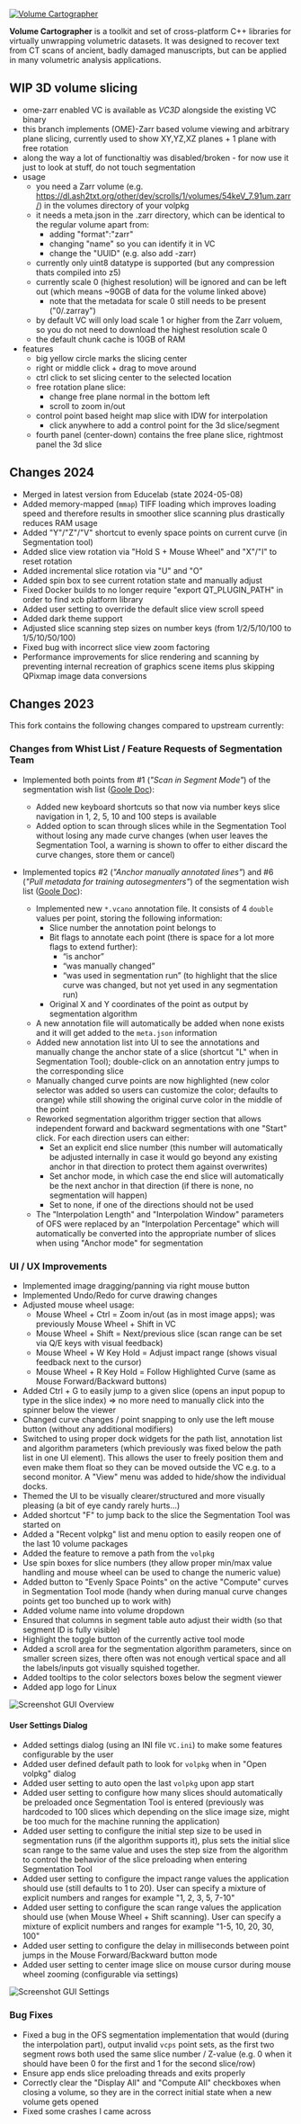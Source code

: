 [![Volume Cartographer](docs/images/banner.svg)](https://github.com/educelab/volume-cartographer)

**Volume Cartographer** is a toolkit and set of cross-platform C++ libraries for
virtually unwrapping volumetric datasets. It was designed to recover text from
CT scans of ancient, badly damaged manuscripts, but can be applied in many
volumetric analysis applications.

## WIP 3D volume slicing
- ome-zarr enabled VC is available as *VC3D* alongside the existing VC binary
- this branch implements (OME)-Zarr based volume viewing and arbitrary plane slicing, currently used to show XY,YZ,XZ planes + 1 plane with free rotation
- along the way a lot of functionaltiy was disabled/broken - for now use it just to look at stuff, do not touch segmentation
- usage
  - you need a Zarr volume (e.g. https://dl.ash2txt.org/other/dev/scrolls/1/volumes/54keV_7.91um.zarr/) in the volumes directory of your volpkg
  - it needs a meta.json in the .zarr directory, which can be identical to the regular volume apart from:
    - adding "format":"zarr"
    - changing "name" so you can identify it in VC
    - change the "UUID" (e.g. also add -zarr)
  - currently only uint8 datatype is supported (but any compression thats compiled into z5)
  - currently scale 0 (highest resolution) will be ignored and can be left out (which means ~90GB of data for the volume linked above)
    - note that the metadata for scale 0 still needs to be present ("0/.zarray")
  - by default VC will only load scale 1 or higher from the Zarr voluem, so you do not need to download the highest resolution scale 0
  - the default chunk cache is 10GB of RAM
- features
  - big yellow circle marks the slicing center
  - right or middle click + drag to move around
  - ctrl click to set slicing center to the selected location
  - free rotation plane slice:
    - change free plane normal in the bottom left
    - scroll to zoom in/out
  - control point based height map slice with IDW for interpolation
    - click anywhere to add a control point for the 3d slice/segment
  - fourth panel (center-down) contains the free plane slice, rightmost panel the 3d slice

## Changes 2024
- Merged in latest version from Educelab (state 2024-05-08)
- Added memory-mapped (`mmap`) TIFF loading which improves loading speed and therefore results in smoother slice scanning plus drastically reduces RAM usage
- Added "Y"/"Z"/"V" shortcut to evenly space points on current curve (in Segmentation tool)
- Added slice view rotation via "Hold S + Mouse Wheel" and "X"/"I" to reset rotation
- Added incremental slice rotation via "U" and "O"
- Added spin box to see current rotation state and manually adjust
- Fixed Docker builds to no longer require "export QT_PLUGIN_PATH" in order to find xcb platform library
- Added user setting to override the default slice view scroll speed
- Added dark theme support
- Adjusted slice scanning step sizes on number keys (from 1/2/5/10/100 to 1/5/10/50/100)
- Fixed bug with incorrect slice view zoom factoring
- Performance improvements for slice rendering and scanning by preventing internal recreation of graphics scene items plus skipping QPixmap image data conversions

## Changes 2023
This fork contains the following changes compared to upstream currently:

### Changes from Whist List / Feature Requests of Segmentation Team
- Implemented both points from #1 (*"Scan in Segment Mode"*) of the segmentation wish list ([Goole Doc](https://docs.google.com/document/d/1YFILhWVHyijU_Yky3lKPvGAjmYm2QnRTYzMM7VqcogA)):
  * Added new keyboard shortcuts so that now via number keys slice navigation in 1, 2, 5, 10 and 100 steps is available
  * Added option to scan through slices while in the Segmentation Tool without losing any made curve changes (when user leaves the Segmentation Tool, a warning is shown to offer to either discard the curve changes, store them or cancel)

- Implemented topics #2 (*"Anchor manually annotated lines"*) and #6 (*"Pull metadata for training autosegmenters"*) of the segmentation wish list ([Goole Doc](https://docs.google.com/document/d/1YFILhWVHyijU_Yky3lKPvGAjmYm2QnRTYzMM7VqcogA)):
  * Implemented new `*.vcano` annotation file. It consists of 4 `double` values per point, storing the following information:
    * Slice number the annotation point belongs to
    * Bit flags to annotate each point (there is space for a lot more flags to extend further):
        * “is anchor”
        * “was manually changed”
        * “was used in segmentation run” (to highlight that the slice curve was changed, but not yet used in any segmentation run)
    * Original X and Y coordinates of the point as output by segmentation algorithm
  * A new annotation file will automatically be added when none exists and it will get added to the `meta.json` information
  * Added new annotation list into UI to see the annotations and manually change the anchor state of a slice (shortcut "L" when in Segmentation Tool); double-click on an annotation entry jumps to the corresponding slice
  * Manually changed curve points are now highlighted (new color selector was added so users can customize the color; defaults to orange) while still showing the original curve color in the middle of the point
  * Reworked segmentation algorithm trigger section that allows independent forward and backward segmentations with one "Start" click. For each direction users can either:
    * Set an explicit end slice number (this number will automatically be adjusted internally in case it would go beyond any existing anchor in that direction to protect them against overwrites)
    * Set anchor mode, in which case the end slice will automatically be the next anchor in that direction (if there is none, no segmentation will happen)
    * Set to none, if one of the directions should not be used
  * The "Interpolation Length" and "Interpolation Window" parameters of OFS were replaced by an "Interpolation Percentage" which will automatically be converted into the appropriate number of slices when using "Anchor mode" for segmentation

### UI / UX Improvements
- Implemented image dragging/panning via right mouse button
- Implemented Undo/Redo for curve drawing changes
- Adjusted mouse wheel usage:
  * Mouse Wheel + Ctrl = Zoom in/out (as in most image apps); was previously Mouse Wheel + Shift in VC
  * Mouse Wheel + Shift = Next/previous slice (scan range can be set via Q/E keys with visual feedback)
  * Mouse Wheel + W Key Hold = Adjust impact range (shows visual feedback next to the cursor)
  * Mouse Wheel + R Key Hold = Follow Highlighted Curve (same as Mouse Forward/Backward buttons)
- Added Ctrl + G to easily jump to a given slice (opens an input popup to type in the slice index) => no more need to manually click into the spinner below the viewer
- Changed curve changes / point snapping to only use the left mouse button (without any additional modifiers)
- Switched to using proper dock widgets for the path list, annotation list and algorithm parameters (which previously was fixed below the path list in one UI element). This allows the user to freely position them and even make them float so they can be moved outside the VC e.g. to a second monitor. A "View" menu was added to hide/show the individual docks.
- Themed the UI to be visually clearer/structured and more visually pleasing (a bit of eye candy rarely hurts...)
- Added shortcut "F" to jump back to the slice the Segmentation Tool was started on
- Added a "Recent volpkg" list and menu option to easily reopen one of the last 10 volume packages
- Added the feature to remove a path from the `volpkg`
- Use spin boxes for slice numbers (they allow proper min/max value handling and mouse wheel can be used to change the numeric value)
- Added button to "Evenly Space Points" on the active "Compute" curves in Segmentation Tool mode (handy when during manual curve changes points get too bunched up to work with)
- Added volume name into volume dropdown
- Ensured that columns in segment table auto adjust their width (so that segment ID is fully visible)
- Highlight the toggle button of the currently active tool mode
- Added a scroll area for the segmentation algorithm parameters, since on smaller screen sizes, there often was not enough vertical space and all the labels/inputs got visually squished together.
- Added tooltips to the color selectors boxes below the segment viewer
- Added app logo for Linux

![Screenshot GUI Overview](screenshot_gui_overview.png)

#### User Settings Dialog
- Added settings dialog (using an INI file `VC.ini`) to make some features configurable by the user
- Added user defined default path to look for `volpkg` when in "Open volpkg" dialog
- Added user setting to auto open the last `volpkg` upon app start
- Added user setting to configure how many slices should automatically be preloaded once Segmentation Tool is entered (previously was hardcoded to 100 slices which depending on the slice image size, might be too much for the machine running the application)
- Added user setting to configure the initial step size to be used in segmentation runs (if the algorithm supports it), plus sets the initial slice scan range to the same value and uses the step size from the algorithm to control the behavior of the slice preloading when entering Segmentation Tool
- Added user setting to configure the impact range values the application should use (still defaults to 1 to 20). User can specify a mixture of explicit numbers and ranges for example "1, 2, 3, 5, 7-10"
- Added user setting to configure the scan range values the application should use (when Mouse Wheel + Shift scanning). User can specify a mixture of explicit numbers and ranges for example "1-5, 10, 20, 30, 100"
- Added user setting to configure the delay in milliseconds between point jumps in the Mouse Forward/Backward button mode
- Added user setting to center image slice on mouse cursor during mouse wheel zooming (configurable via settings)

![Screenshot GUI Settings](screenshot_gui_settings.png)

### Bug Fixes
- Fixed a bug in the OFS segmentation implementation that would (during the interpolation part), output invalid `vcps` point sets, as the first two segment rows both used the same slice number / Z-value (e.g. 0 when it should have been 0 for the first and 1 for the second slice/row)
- Ensure app ends slice preloading threads and exits properly
- Correctly clear the "Display All" and "Compute All" checkboxes when closing a volume, so they are in the correct initial state when a new volume gets opened
- Fixed some crashes I came across